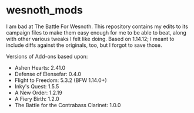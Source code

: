 # wesnoth_mods

I am bad at The Battle For Wesnoth. This repository contains my edits to its
campaign files to make them easy enough for me to be able to beat, along with
other various tweaks I felt like doing. Based on 1.14.12; I meant to include
diffs against the originals, too, but I forgot to save those.

Versions of Add-ons based upon:
- Ashen Hearts: 2.41.0
- Defense of Elensefar: 0.4.0
- Flight to Freedom: 5.3.2 (BFW 1.14.0+)
- Inky's Quest: 1.5.5
- A New Order: 1.2.19
- A Fiery Birth: 1.2.0
- The Battle for the Contrabass Clarinet: 1.0.0

